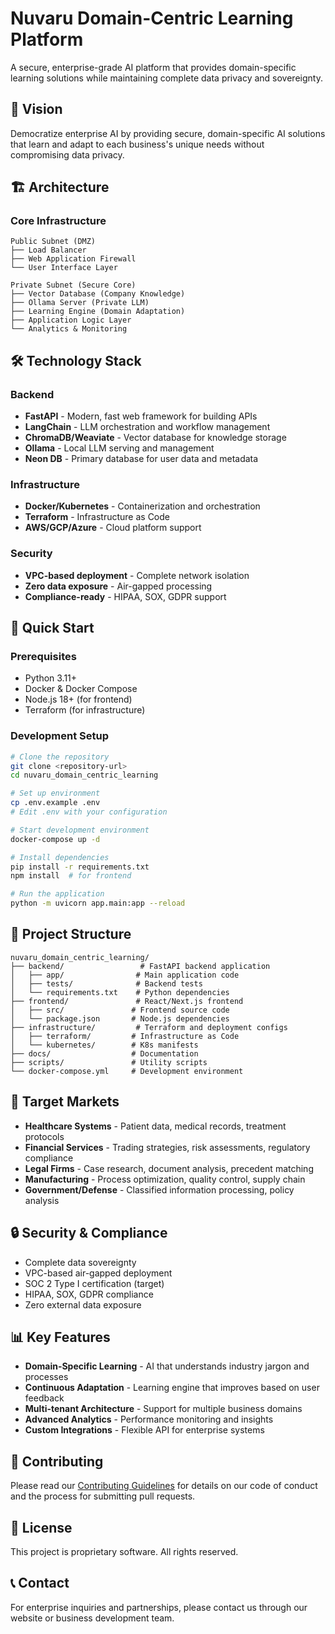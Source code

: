 # Nuvaru Domain-Centric Learning Platform

A secure, enterprise-grade AI platform that provides domain-specific learning solutions while maintaining complete data privacy and sovereignty.

## 🎯 Vision

Democratize enterprise AI by providing secure, domain-specific AI solutions that learn and adapt to each business's unique needs without compromising data privacy.

## 🏗️ Architecture

### Core Infrastructure
```
Public Subnet (DMZ)
├── Load Balancer
├── Web Application Firewall
└── User Interface Layer

Private Subnet (Secure Core)
├── Vector Database (Company Knowledge)
├── Ollama Server (Private LLM)
├── Learning Engine (Domain Adaptation)
├── Application Logic Layer
└── Analytics & Monitoring
```

## 🛠️ Technology Stack

### Backend
- **FastAPI** - Modern, fast web framework for building APIs
- **LangChain** - LLM orchestration and workflow management
- **ChromaDB/Weaviate** - Vector database for knowledge storage
- **Ollama** - Local LLM serving and management
- **Neon DB** - Primary database for user data and metadata

### Infrastructure
- **Docker/Kubernetes** - Containerization and orchestration
- **Terraform** - Infrastructure as Code
- **AWS/GCP/Azure** - Cloud platform support

### Security
- **VPC-based deployment** - Complete network isolation
- **Zero data exposure** - Air-gapped processing
- **Compliance-ready** - HIPAA, SOX, GDPR support

## 🚀 Quick Start

### Prerequisites
- Python 3.11+
- Docker & Docker Compose
- Node.js 18+ (for frontend)
- Terraform (for infrastructure)

### Development Setup
```bash
# Clone the repository
git clone <repository-url>
cd nuvaru_domain_centric_learning

# Set up environment
cp .env.example .env
# Edit .env with your configuration

# Start development environment
docker-compose up -d

# Install dependencies
pip install -r requirements.txt
npm install  # for frontend

# Run the application
python -m uvicorn app.main:app --reload
```

## 📁 Project Structure

```
nuvaru_domain_centric_learning/
├── backend/                 # FastAPI backend application
│   ├── app/                # Main application code
│   ├── tests/              # Backend tests
│   └── requirements.txt    # Python dependencies
├── frontend/               # React/Next.js frontend
│   ├── src/               # Frontend source code
│   └── package.json       # Node.js dependencies
├── infrastructure/         # Terraform and deployment configs
│   ├── terraform/         # Infrastructure as Code
│   └── kubernetes/        # K8s manifests
├── docs/                  # Documentation
├── scripts/               # Utility scripts
└── docker-compose.yml     # Development environment
```

## 🎯 Target Markets

- **Healthcare Systems** - Patient data, medical records, treatment protocols
- **Financial Services** - Trading strategies, risk assessments, regulatory compliance
- **Legal Firms** - Case research, document analysis, precedent matching
- **Manufacturing** - Process optimization, quality control, supply chain
- **Government/Defense** - Classified information processing, policy analysis

## 🔒 Security & Compliance

- Complete data sovereignty
- VPC-based air-gapped deployment
- SOC 2 Type I certification (target)
- HIPAA, SOX, GDPR compliance
- Zero external data exposure

## 📊 Key Features

- **Domain-Specific Learning** - AI that understands industry jargon and processes
- **Continuous Adaptation** - Learning engine that improves based on user feedback
- **Multi-tenant Architecture** - Support for multiple business domains
- **Advanced Analytics** - Performance monitoring and insights
- **Custom Integrations** - Flexible API for enterprise systems

## 🤝 Contributing

Please read our [Contributing Guidelines](docs/CONTRIBUTING.md) for details on our code of conduct and the process for submitting pull requests.

## 📄 License

This project is proprietary software. All rights reserved.

## 📞 Contact

For enterprise inquiries and partnerships, please contact us through our website or business development team.


